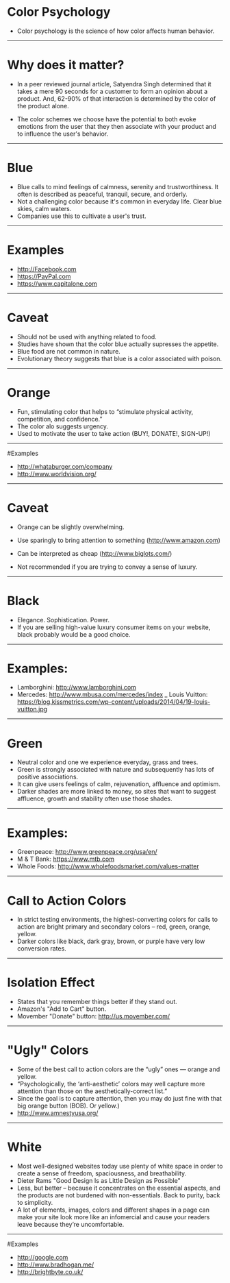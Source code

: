 # Color Psychology

- Color psychology is the science of how color affects human behavior.

---
# Why does it matter?

- In a peer reviewed journal article, Satyendra Singh determined that it takes a mere 90 seconds for a customer to form an opinion about a product. And, 62-90% of that interaction is determined by the color of the product alone.

- The color schemes we choose have the potential to both evoke emotions from the user that they then associate with your product and to influence the user's behavior.

---
# Blue

- Blue calls to mind feelings of calmness, serenity and trustworthiness. It often is described as peaceful, tranquil, secure, and orderly.
- Not a challenging color because it's common in everyday life. Clear blue skies, calm waters.
- Companies use this to cultivate a user's trust.

---

# Examples

- http://Facebook.com
- https://PayPal.com
- https://www.capitalone.com

---

# Caveat

- Should not be used with anything related to food.
- Studies have shown that the color blue actually supresses the appetite.
- Blue food are not common in nature.
- Evolutionary theory suggests that blue is a color associated with poison.

---

# Orange

- Fun, stimulating color that helps to “stimulate physical activity, competition, and confidence.”
- The color alo suggests urgency.
- Used to motivate the user to take action (BUY!, DONATE!, SIGN-UP!)

---

#Examples

- http://whataburger.com/company
- http://www.worldvision.org/

---

# Caveat

- Orange can be slightly overwhelming.
- Use sparingly to bring attention to something (http://www.amazon.com)

- Can be interpreted as cheap (http://www.biglots.com/)
- Not recommended if you are trying to convey a sense of luxury.

---

# Black

- Elegance. Sophistication. Power.
- If you are selling high-value luxury consumer items on your website, black probably would be a good choice.

---

# Examples:

- Lamborghini: http://www.lamborghini.com
- Mercedes: http://www.mbusa.com/mercedes/index
_ Louis Vuitton: https://blog.kissmetrics.com/wp-content/uploads/2014/04/19-louis-vuitton.jpg

---

# Green

- Neutral color and one we experience everyday, grass and trees.
- Green is strongly associated with nature and subsequently has lots of positive associations.
- It can give users feelings of calm, rejuvenation, affluence and optimism.
- Darker shades are more linked to money, so sites that want to suggest affluence, growth and stability often use those shades.

---

# Examples:

- Greenpeace: http://www.greenpeace.org/usa/en/
- M & T Bank: https://www.mtb.com
- Whole Foods: http://www.wholefoodsmarket.com/values-matter

---

# Call to Action Colors

- In strict testing environments, the highest-converting colors for calls to action are bright primary and secondary colors – red, green, orange, yellow.
- Darker colors like black, dark gray, brown, or purple have very low conversion rates.

---

# Isolation Effect

- States that you remember things better if they stand out.
- Amazon's "Add to Cart" button.
- Movember "Donate" button: http://us.movember.com/

---

# "Ugly" Colors

- Some of the best call to action colors are the “ugly” ones — orange and yellow.
- “Psychologically, the ‘anti-aesthetic’ colors may well capture more attention than those on the aesthetically-correct list.”
- Since the goal is to capture attention, then you may do just fine with that big orange button (BOB). Or yellow.)
- http://www.amnestyusa.org/

---

# White

- Most well-designed websites today use plenty of white space in order to create a sense of freedom, spaciousness, and breathability.
- Dieter Rams "Good Design Is as Little Design as Possible"
- Less, but better – because it concentrates on the essential aspects, and the products are not burdened with non-essentials. Back to purity, back to simplicity.
-  A lot of elements, images, colors and different shapes in a page can make your site look more like an infomercial and cause your readers leave because they’re uncomfortable.

---

#Examples

- http://google.com
- http://www.bradhogan.me/
- http://brightbyte.co.uk/







